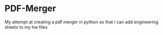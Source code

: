 # PDF-Merger
My attempt at creating a pdf merger in python so that i can add engineering sheets to my hw files
